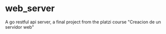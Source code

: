 # web_server
A go restful api server, a final project from the platzi course "Creacion de un servidor web"

